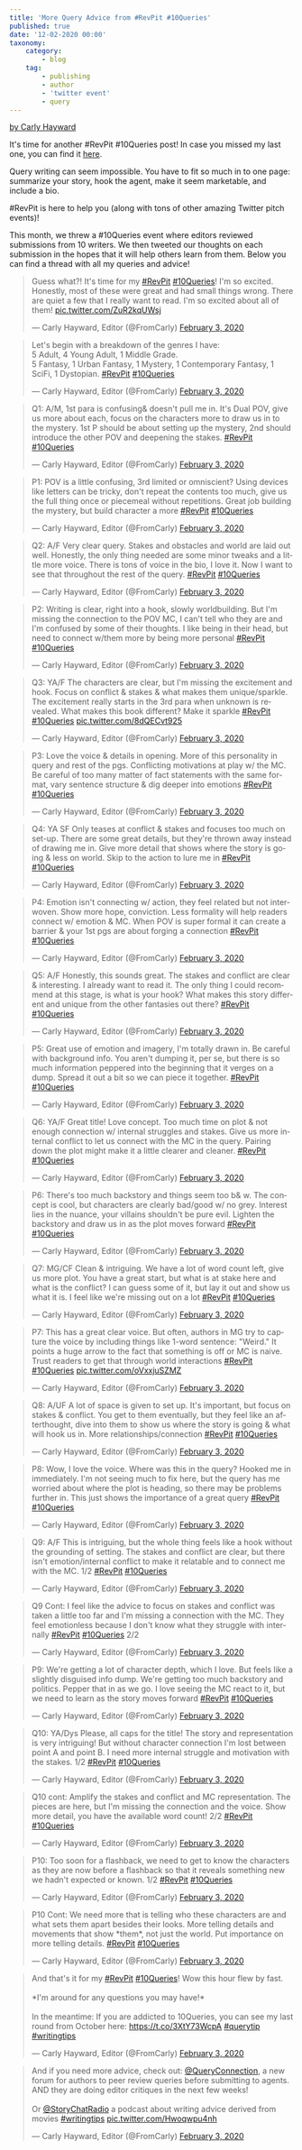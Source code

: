 ```yaml
---
title: 'More Query Advice from #RevPit #10Queries'
published: true
date: '12-02-2020 00:00'
taxonomy:
    category:
        - blog
    tag:
        - publishing
        - author
        - 'twitter event'
        - query
---
```


[by Carly Hayward](/team#carly)

It's time for another #RevPit #10Queries post! In case you missed my last one, you can find it [here](https://booklighteditorial.com/blog/query-advice-from-revpit-10queries-event).

Query writing can seem impossible. You have to fit so much in to one page: summarize your story, hook the agent, make it seem marketable, and include a bio.

\#RevPit is here to help you (along with tons of other amazing Twitter pitch events)!

This month, we threw a #10Queries event where editors reviewed submissions from 10 writers. We then tweeted our thoughts on each submission in the hopes that it will help others learn from them. Below you can find a thread with all my queries and advice!

<blockquote class="twitter-tweet"><p lang="en" dir="ltr">Guess what?! It's time for my <a href="https://twitter.com/hashtag/RevPit?src=hash&amp;ref_src=twsrc%5Etfw">#RevPit</a> <a href="https://twitter.com/hashtag/10Queries?src=hash&amp;ref_src=twsrc%5Etfw">#10Queries</a>! I'm so excited. Honestly, most of these were great and had small things wrong. There are quiet a few that I really want to read. I'm so excited about all of them! <a href="https://t.co/ZuR2kqUWsj">pic.twitter.com/ZuR2kqUWsj</a></p>&mdash; Carly Hayward, Editor (@FromCarly) <a href="https://twitter.com/FromCarly/status/1224407586096676865?ref_src=twsrc%5Etfw">February 3, 2020</a></blockquote> 

<script async src="https://platform.twitter.com/widgets.js" charset="utf-8"></script>



<blockquote class="twitter-tweet" data-conversation="none" data-theme="light"><p lang="en" dir="ltr">Let's begin with a breakdown of the genres I have: <br>5 Adult, 4 Young Adult, 1 Middle Grade. <br>5 Fantasy, 1 Urban Fantasy, 1 Mystery, 1 Contemporary Fantasy, 1 SciFi, 1 Dystopian. <a href="https://twitter.com/hashtag/RevPit?src=hash&amp;ref_src=twsrc%5Etfw">#RevPit</a> <a href="https://twitter.com/hashtag/10Queries?src=hash&amp;ref_src=twsrc%5Etfw">#10Queries</a></p>&mdash; Carly Hayward, Editor (@FromCarly) <a href="https://twitter.com/FromCarly/status/1224408196430925824?ref_src=twsrc%5Etfw">February 3, 2020</a></blockquote> 

<script async src="https://platform.twitter.com/widgets.js" charset="utf-8"></script>


<blockquote class="twitter-tweet" data-conversation="none" data-theme="light"><p lang="en" dir="ltr">Q1: A/M, 1st para is confusing&amp; doesn&#39;t pull me in. It&#39;s Dual POV, give us more about each, focus on the characters more to draw us in to the mystery. 1st P should be about setting up the mystery, 2nd should introduce the other POV and deepening the stakes. <a href="https://twitter.com/hashtag/RevPit?src=hash&amp;ref_src=twsrc%5Etfw">#RevPit</a> <a href="https://twitter.com/hashtag/10Queries?src=hash&amp;ref_src=twsrc%5Etfw">#10Queries</a></p>&mdash; Carly Hayward, Editor (@FromCarly) <a href="https://twitter.com/FromCarly/status/1224409540881457153?ref_src=twsrc%5Etfw">February 3, 2020</a></blockquote> 

<script async src="https://platform.twitter.com/widgets.js" charset="utf-8"></script>

<blockquote class="twitter-tweet" data-conversation="none" data-theme="light"><p lang="en" dir="ltr">P1: POV is a little confusing, 3rd limited or omniscient? Using devices like letters can be tricky, don&#39;t repeat the contents too much, give us the full thing once or piecemeal without repetitions. Great job building the mystery, but build character a more <a href="https://twitter.com/hashtag/RevPit?src=hash&amp;ref_src=twsrc%5Etfw">#RevPit</a> <a href="https://twitter.com/hashtag/10Queries?src=hash&amp;ref_src=twsrc%5Etfw">#10Queries</a></p>&mdash; Carly Hayward, Editor (@FromCarly) <a href="https://twitter.com/FromCarly/status/1224409747555864580?ref_src=twsrc%5Etfw">February 3, 2020</a></blockquote> 

<script async src="https://platform.twitter.com/widgets.js" charset="utf-8"></script>

<blockquote class="twitter-tweet" data-conversation="none" data-theme="light"><p lang="en" dir="ltr">Q2: A/F Very clear query. Stakes and obstacles and world are laid out well. Honestly, the only thing needed are some minor tweaks and a little more voice. There is tons of voice in the bio, I love it. Now I want to see that throughout the rest of the query. <a href="https://twitter.com/hashtag/RevPit?src=hash&amp;ref_src=twsrc%5Etfw">#RevPit</a> <a href="https://twitter.com/hashtag/10Queries?src=hash&amp;ref_src=twsrc%5Etfw">#10Queries</a></p>&mdash; Carly Hayward, Editor (@FromCarly) <a href="https://twitter.com/FromCarly/status/1224410766683582464?ref_src=twsrc%5Etfw">February 3, 2020</a></blockquote> 

<script async src="https://platform.twitter.com/widgets.js" charset="utf-8"></script>

<blockquote class="twitter-tweet" data-conversation="none" data-theme="light"><p lang="en" dir="ltr">P2: Writing is clear, right into a hook, slowly worldbuilding. But I&#39;m missing the connection to the POV MC, I can&#39;t tell who they are and I&#39;m confused by some of their thoughts. I like being in their head, but need to connect w/them more by being more personal <a href="https://twitter.com/hashtag/RevPit?src=hash&amp;ref_src=twsrc%5Etfw">#RevPit</a> <a href="https://twitter.com/hashtag/10Queries?src=hash&amp;ref_src=twsrc%5Etfw">#10Queries</a></p>&mdash; Carly Hayward, Editor (@FromCarly) <a href="https://twitter.com/FromCarly/status/1224411562322034695?ref_src=twsrc%5Etfw">February 3, 2020</a></blockquote> 

<script async src="https://platform.twitter.com/widgets.js" charset="utf-8"></script>

<blockquote class="twitter-tweet" data-conversation="none" data-theme="light"><p lang="en" dir="ltr">Q3: YA/F The characters are clear, but I&#39;m missing the excitement and hook. Focus on conflict &amp; stakes &amp; what makes them unique/sparkle. The excitement really starts in the 3rd para when unknown is revealed. What makes this book different? Make it sparkle <a href="https://twitter.com/hashtag/RevPit?src=hash&amp;ref_src=twsrc%5Etfw">#RevPit</a> <a href="https://twitter.com/hashtag/10Queries?src=hash&amp;ref_src=twsrc%5Etfw">#10Queries</a> <a href="https://t.co/8dQECvt925">pic.twitter.com/8dQECvt925</a></p>&mdash; Carly Hayward, Editor (@FromCarly) <a href="https://twitter.com/FromCarly/status/1224412601674870784?ref_src=twsrc%5Etfw">February 3, 2020</a></blockquote> 

<script async src="https://platform.twitter.com/widgets.js" charset="utf-8"></script>

<blockquote class="twitter-tweet" data-conversation="none" data-theme="light"><p lang="en" dir="ltr">P3: Love the voice &amp; details in opening. More of this personality in query and rest of the pgs. Conflicting motivations at play w/ the MC. Be careful of too many matter of fact statements with the same format, vary sentence structure &amp; dig deeper into emotions <a href="https://twitter.com/hashtag/RevPit?src=hash&amp;ref_src=twsrc%5Etfw">#RevPit</a> <a href="https://twitter.com/hashtag/10Queries?src=hash&amp;ref_src=twsrc%5Etfw">#10Queries</a></p>&mdash; Carly Hayward, Editor (@FromCarly) <a href="https://twitter.com/FromCarly/status/1224413430473510914?ref_src=twsrc%5Etfw">February 3, 2020</a></blockquote> 

<script async src="https://platform.twitter.com/widgets.js" charset="utf-8"></script>

<blockquote class="twitter-tweet" data-conversation="none" data-theme="light"><p lang="en" dir="ltr">Q4: YA SF Only teases at conflict &amp; stakes and focuses too much on set-up. There are some great details, but they&#39;re thrown away instead of drawing me in. Give more detail that shows where the story is going &amp; less on world. Skip to the action to lure me in <a href="https://twitter.com/hashtag/RevPit?src=hash&amp;ref_src=twsrc%5Etfw">#RevPit</a> <a href="https://twitter.com/hashtag/10Queries?src=hash&amp;ref_src=twsrc%5Etfw">#10Queries</a></p>&mdash; Carly Hayward, Editor (@FromCarly) <a href="https://twitter.com/FromCarly/status/1224414719148199936?ref_src=twsrc%5Etfw">February 3, 2020</a></blockquote> 

<script async src="https://platform.twitter.com/widgets.js" charset="utf-8"></script>

<blockquote class="twitter-tweet" data-conversation="none" data-theme="light"><p lang="en" dir="ltr">P4: Emotion isn&#39;t connecting w/ action, they feel related but not interwoven. Show more hope, conviction. Less formality will help readers connect w/ emotion &amp; MC. When POV is super formal it can create a barrier &amp; your 1st pgs are about forging a connection <a href="https://twitter.com/hashtag/RevPit?src=hash&amp;ref_src=twsrc%5Etfw">#RevPit</a> <a href="https://twitter.com/hashtag/10Queries?src=hash&amp;ref_src=twsrc%5Etfw">#10Queries</a></p>&mdash; Carly Hayward, Editor (@FromCarly) <a href="https://twitter.com/FromCarly/status/1224415918790455301?ref_src=twsrc%5Etfw">February 3, 2020</a></blockquote> 

<script async src="https://platform.twitter.com/widgets.js" charset="utf-8"></script>

<blockquote class="twitter-tweet" data-conversation="none" data-theme="light"><p lang="en" dir="ltr">Q5: A/F Honestly, this sounds great. The stakes and conflict are clear &amp; interesting. I already want to read it. The only thing I could recommend at this stage, is what is your hook? What makes this story different and unique from the other fantasies out there? <a href="https://twitter.com/hashtag/RevPit?src=hash&amp;ref_src=twsrc%5Etfw">#RevPit</a> <a href="https://twitter.com/hashtag/10Queries?src=hash&amp;ref_src=twsrc%5Etfw">#10Queries</a></p>&mdash; Carly Hayward, Editor (@FromCarly) <a href="https://twitter.com/FromCarly/status/1224416237234671617?ref_src=twsrc%5Etfw">February 3, 2020</a></blockquote> 

<script async src="https://platform.twitter.com/widgets.js" charset="utf-8"></script>

<blockquote class="twitter-tweet" data-conversation="none" data-theme="light"><p lang="en" dir="ltr">P5: Great use of emotion and imagery, I&#39;m totally drawn in. Be careful with background info. You aren&#39;t dumping it, per se, but there is so much information peppered into the beginning that it verges on a dump. Spread it out a bit so we can piece it together. <a href="https://twitter.com/hashtag/RevPit?src=hash&amp;ref_src=twsrc%5Etfw">#RevPit</a> <a href="https://twitter.com/hashtag/10Queries?src=hash&amp;ref_src=twsrc%5Etfw">#10Queries</a></p>&mdash; Carly Hayward, Editor (@FromCarly) <a href="https://twitter.com/FromCarly/status/1224416607419752448?ref_src=twsrc%5Etfw">February 3, 2020</a></blockquote> 

<script async src="https://platform.twitter.com/widgets.js" charset="utf-8"></script>

<blockquote class="twitter-tweet" data-conversation="none" data-theme="light"><p lang="en" dir="ltr">Q6: YA/F Great title! Love concept. Too much time on plot &amp; not enough connection w/ internal struggles and stakes. Give us more internal conflict to let us connect with the MC in the query. Pairing down the plot might make it a little clearer and cleaner. <a href="https://twitter.com/hashtag/RevPit?src=hash&amp;ref_src=twsrc%5Etfw">#RevPit</a> <a href="https://twitter.com/hashtag/10Queries?src=hash&amp;ref_src=twsrc%5Etfw">#10Queries</a></p>&mdash; Carly Hayward, Editor (@FromCarly) <a href="https://twitter.com/FromCarly/status/1224417017761083395?ref_src=twsrc%5Etfw">February 3, 2020</a></blockquote> 

<script async src="https://platform.twitter.com/widgets.js" charset="utf-8"></script>

<blockquote class="twitter-tweet" data-conversation="none" data-theme="light"><p lang="en" dir="ltr">P6: There&#39;s too much backstory and things seem too b&amp; w. The concept is cool, but characters are clearly bad/good w/ no grey. Interest lies in the nuance, your villains shouldn&#39;t be pure evil. Lighten the backstory and draw us in as the plot moves forward <a href="https://twitter.com/hashtag/RevPit?src=hash&amp;ref_src=twsrc%5Etfw">#RevPit</a> <a href="https://twitter.com/hashtag/10Queries?src=hash&amp;ref_src=twsrc%5Etfw">#10Queries</a></p>&mdash; Carly Hayward, Editor (@FromCarly) <a href="https://twitter.com/FromCarly/status/1224417493399359492?ref_src=twsrc%5Etfw">February 3, 2020</a></blockquote> 

<script async src="https://platform.twitter.com/widgets.js" charset="utf-8"></script>

<blockquote class="twitter-tweet" data-conversation="none" data-theme="light"><p lang="en" dir="ltr">Q7: MG/CF Clean &amp; intriguing. We have a lot of word count left, give us more plot. You have a great start, but what is at stake here and what is the conflict? I can guess some of it, but lay it out and show us what it is. I feel like we&#39;re missing out on a lot <a href="https://twitter.com/hashtag/RevPit?src=hash&amp;ref_src=twsrc%5Etfw">#RevPit</a> <a href="https://twitter.com/hashtag/10Queries?src=hash&amp;ref_src=twsrc%5Etfw">#10Queries</a></p>&mdash; Carly Hayward, Editor (@FromCarly) <a href="https://twitter.com/FromCarly/status/1224418729183862784?ref_src=twsrc%5Etfw">February 3, 2020</a></blockquote> 

<script async src="https://platform.twitter.com/widgets.js" charset="utf-8"></script>

<blockquote class="twitter-tweet" data-conversation="none" data-theme="light"><p lang="en" dir="ltr">P7: This has a great clear voice. But often, authors in MG try to capture the voice by including things like 1-word sentence: &quot;Weird.&quot; It points a huge arrow to the fact that something is off or MC is naive. Trust readers to get that through world interactions <a href="https://twitter.com/hashtag/RevPit?src=hash&amp;ref_src=twsrc%5Etfw">#RevPit</a> <a href="https://twitter.com/hashtag/10Queries?src=hash&amp;ref_src=twsrc%5Etfw">#10Queries</a> <a href="https://t.co/oVxxjuSZMZ">pic.twitter.com/oVxxjuSZMZ</a></p>&mdash; Carly Hayward, Editor (@FromCarly) <a href="https://twitter.com/FromCarly/status/1224419649946836994?ref_src=twsrc%5Etfw">February 3, 2020</a></blockquote> 

<script async src="https://platform.twitter.com/widgets.js" charset="utf-8"></script>

<blockquote class="twitter-tweet" data-conversation="none" data-theme="light"><p lang="en" dir="ltr">Q8: A/UF A lot of space is given to set up. It&#39;s important, but focus on stakes &amp; conflict. You get to them eventually, but they feel like an afterthought, dive into them to show us where the story is going &amp; what will hook us in. More relationships/connection <a href="https://twitter.com/hashtag/RevPit?src=hash&amp;ref_src=twsrc%5Etfw">#RevPit</a> <a href="https://twitter.com/hashtag/10Queries?src=hash&amp;ref_src=twsrc%5Etfw">#10Queries</a></p>&mdash; Carly Hayward, Editor (@FromCarly) <a href="https://twitter.com/FromCarly/status/1224420539592253441?ref_src=twsrc%5Etfw">February 3, 2020</a></blockquote> 

<script async src="https://platform.twitter.com/widgets.js" charset="utf-8"></script>

<blockquote class="twitter-tweet" data-conversation="none" data-theme="light"><p lang="en" dir="ltr">P8: Wow, I love the voice. Where was this in the query? Hooked me in immediately. I&#39;m not seeing much to fix here, but the query has me worried about where the plot is heading, so there may be problems further in. This just shows the importance of a great query <a href="https://twitter.com/hashtag/RevPit?src=hash&amp;ref_src=twsrc%5Etfw">#RevPit</a> <a href="https://twitter.com/hashtag/10Queries?src=hash&amp;ref_src=twsrc%5Etfw">#10Queries</a></p>&mdash; Carly Hayward, Editor (@FromCarly) <a href="https://twitter.com/FromCarly/status/1224421015285116928?ref_src=twsrc%5Etfw">February 3, 2020</a></blockquote> 

<script async src="https://platform.twitter.com/widgets.js" charset="utf-8"></script>

<blockquote class="twitter-tweet" data-conversation="none" data-theme="light"><p lang="en" dir="ltr">Q9: A/F This is intriguing, but the whole thing feels like a hook without the grounding of setting. The stakes and conflict are clear, but there isn&#39;t emotion/internal conflict to make it relatable and to connect me with the MC. 1/2 <a href="https://twitter.com/hashtag/RevPit?src=hash&amp;ref_src=twsrc%5Etfw">#RevPit</a> <a href="https://twitter.com/hashtag/10Queries?src=hash&amp;ref_src=twsrc%5Etfw">#10Queries</a></p>&mdash; Carly Hayward, Editor (@FromCarly) <a href="https://twitter.com/FromCarly/status/1224421410371788800?ref_src=twsrc%5Etfw">February 3, 2020</a></blockquote> 

<script async src="https://platform.twitter.com/widgets.js" charset="utf-8"></script>

<blockquote class="twitter-tweet" data-conversation="none" data-theme="light"><p lang="en" dir="ltr">Q9 Cont: I feel like the advice to focus on stakes and conflict was taken a little too far and I&#39;m missing a connection with the MC. They feel emotionless because I don&#39;t know what they struggle with internally <a href="https://twitter.com/hashtag/RevPit?src=hash&amp;ref_src=twsrc%5Etfw">#RevPit</a> <a href="https://twitter.com/hashtag/10Queries?src=hash&amp;ref_src=twsrc%5Etfw">#10Queries</a> 2/2</p>&mdash; Carly Hayward, Editor (@FromCarly) <a href="https://twitter.com/FromCarly/status/1224421411994984448?ref_src=twsrc%5Etfw">February 3, 2020</a></blockquote> 

<script async src="https://platform.twitter.com/widgets.js" charset="utf-8"></script>

<blockquote class="twitter-tweet" data-conversation="none" data-theme="light"><p lang="en" dir="ltr">P9: We&#39;re getting a lot of character depth, which I love. But feels like a slightly disguised info dump. We&#39;re getting too much backstory and politics. Pepper that in as we go. I love seeing the MC react to it, but we need to learn as the story moves forward <a href="https://twitter.com/hashtag/RevPit?src=hash&amp;ref_src=twsrc%5Etfw">#RevPit</a> <a href="https://twitter.com/hashtag/10Queries?src=hash&amp;ref_src=twsrc%5Etfw">#10Queries</a></p>&mdash; Carly Hayward, Editor (@FromCarly) <a href="https://twitter.com/FromCarly/status/1224421796507725824?ref_src=twsrc%5Etfw">February 3, 2020</a></blockquote> 

<script async src="https://platform.twitter.com/widgets.js" charset="utf-8"></script>

<blockquote class="twitter-tweet" data-conversation="none" data-theme="light"><p lang="en" dir="ltr">Q10: YA/Dys Please, all caps for the title! The story and representation is very intriguing! But without character connection I&#39;m lost between point A and point B. I need more internal struggle and motivation with the stakes. 1/2 <a href="https://twitter.com/hashtag/RevPit?src=hash&amp;ref_src=twsrc%5Etfw">#RevPit</a> <a href="https://twitter.com/hashtag/10Queries?src=hash&amp;ref_src=twsrc%5Etfw">#10Queries</a></p>&mdash; Carly Hayward, Editor (@FromCarly) <a href="https://twitter.com/FromCarly/status/1224422176771710976?ref_src=twsrc%5Etfw">February 3, 2020</a></blockquote> 

<script async src="https://platform.twitter.com/widgets.js" charset="utf-8"></script>

<blockquote class="twitter-tweet" data-conversation="none" data-theme="light"><p lang="en" dir="ltr">Q10 cont: Amplify the stakes and conflict and MC representation. The pieces are here, but I&#39;m missing the connection and the voice. Show more detail, you have the available word count! 2/2 <a href="https://twitter.com/hashtag/RevPit?src=hash&amp;ref_src=twsrc%5Etfw">#RevPit</a> <a href="https://twitter.com/hashtag/10Queries?src=hash&amp;ref_src=twsrc%5Etfw">#10Queries</a></p>&mdash; Carly Hayward, Editor (@FromCarly) <a href="https://twitter.com/FromCarly/status/1224422178633940993?ref_src=twsrc%5Etfw">February 3, 2020</a></blockquote> 

<script async src="https://platform.twitter.com/widgets.js" charset="utf-8"></script>

<blockquote class="twitter-tweet" data-conversation="none" data-theme="light"><p lang="en" dir="ltr">P10: Too soon for a flashback, we need to get to know the characters as they are now before a flashback so that it reveals something new we hadn&#39;t expected or known. 1/2 <a href="https://twitter.com/hashtag/RevPit?src=hash&amp;ref_src=twsrc%5Etfw">#RevPit</a> <a href="https://twitter.com/hashtag/10Queries?src=hash&amp;ref_src=twsrc%5Etfw">#10Queries</a></p>&mdash; Carly Hayward, Editor (@FromCarly) <a href="https://twitter.com/FromCarly/status/1224422458893197312?ref_src=twsrc%5Etfw">February 3, 2020</a></blockquote> 

<script async src="https://platform.twitter.com/widgets.js" charset="utf-8"></script>

<blockquote class="twitter-tweet" data-conversation="none" data-theme="light"><p lang="en" dir="ltr">P10 Cont: We need more that is telling who these characters are and what sets them apart besides their looks. More telling details and movements that show *them*, not just the world. Put importance on more telling details. <a href="https://twitter.com/hashtag/RevPit?src=hash&amp;ref_src=twsrc%5Etfw">#RevPit</a> <a href="https://twitter.com/hashtag/10Queries?src=hash&amp;ref_src=twsrc%5Etfw">#10Queries</a></p>&mdash; Carly Hayward, Editor (@FromCarly) <a href="https://twitter.com/FromCarly/status/1224422460281577472?ref_src=twsrc%5Etfw">February 3, 2020</a></blockquote> 

<script async src="https://platform.twitter.com/widgets.js" charset="utf-8"></script>

<blockquote class="twitter-tweet" data-conversation="none" data-theme="light"><p lang="en" dir="ltr">And that&#39;s it for my <a href="https://twitter.com/hashtag/RevPit?src=hash&amp;ref_src=twsrc%5Etfw">#RevPit</a> <a href="https://twitter.com/hashtag/10Queries?src=hash&amp;ref_src=twsrc%5Etfw">#10Queries</a>! Wow this hour flew by fast. <br><br>*I&#39;m around for any questions you may have!* <br><br>In the meantime: If you are addicted to 10Queries, you can see my last round from October here: <a href="https://t.co/3XtY73WcpA">https://t.co/3XtY73WcpA</a> <a href="https://twitter.com/hashtag/querytip?src=hash&amp;ref_src=twsrc%5Etfw">#querytip</a> <a href="https://twitter.com/hashtag/writingtips?src=hash&amp;ref_src=twsrc%5Etfw">#writingtips</a></p>&mdash; Carly Hayward, Editor (@FromCarly) <a href="https://twitter.com/FromCarly/status/1224423044543844360?ref_src=twsrc%5Etfw">February 3, 2020</a></blockquote> 

<script async src="https://platform.twitter.com/widgets.js" charset="utf-8"></script>

<blockquote class="twitter-tweet" data-conversation="none" data-theme="light"><p lang="en" dir="ltr">And if you need more advice, check out: <a href="https://twitter.com/QueryConnection?ref_src=twsrc%5Etfw">@QueryConnection</a>, a new forum for authors to peer review queries before submitting to agents. AND they are doing editor critiques in the next few weeks! <br><br>Or <a href="https://twitter.com/StoryChatRadio?ref_src=twsrc%5Etfw">@StoryChatRadio</a> a podcast about writing advice derived from movies <a href="https://twitter.com/hashtag/writingtips?src=hash&amp;ref_src=twsrc%5Etfw">#writingtips</a> <a href="https://t.co/Hwoqwpu4nh">pic.twitter.com/Hwoqwpu4nh</a></p>&mdash; Carly Hayward, Editor (@FromCarly) <a href="https://twitter.com/FromCarly/status/1224423910210506755?ref_src=twsrc%5Etfw">February 3, 2020</a></blockquote> 

<script async src="https://platform.twitter.com/widgets.js" charset="utf-8"></script>
